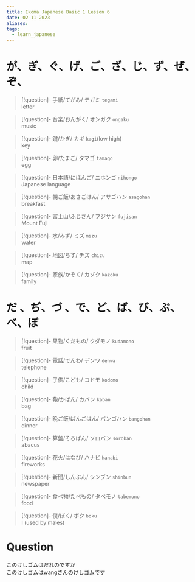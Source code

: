 ```yaml
---
title: Ikoma Japanese Basic 1 Lesson 6
date: 02-11-2023
aliases: 
tags:
  - learn_japanese
---
```


# が、ぎ、ぐ、げ、ご、ざ、じ、ず、ぜ、ぞ、
> [!question]- 手紙/てがみ/ テガミ 
> `tegami`  
> letter

> [!question]- 音楽/おんがく/ オンガク 
> `ongaku`  
> music

> [!question]- 鍵/かぎ/ カギ 
> `kagi`(low high)\
> key

> [!question]- 卵/たまご/ タマゴ 
> `tamago`  
> egg

> [!question]- 日本語/にほんご/ ニホンゴ 
> `nihongo`  
> Japanese language

> [!question]- 朝ご飯/あさごはん/ アサゴハン 
> `asagohan`  
> breakfast

> [!question]- 富士山/ふじさん/ フジサン 
> `fujisan`  
> Mount Fuji

> [!question]- 水/みず/ ミズ 
> `mizu`  
> water

> [!question]- 地図/ちず/ チズ 
> `chizu`  
> map

> [!question]- 家族/かぞく/ カゾク 
> `kazoku`  
> family

# だ 、ぢ、づ 、で、ど、ば、び、ぶ、べ、ぼ



> [!question]- 果物/くだもの/ クダモノ 
> `kudamono`  
> fruit

> [!question]- 電話/でんわ/ デンワ 
> `denwa`  
> telephone

> [!question]- 子供/こども/ コドモ 
> `kodomo`  
> child

> [!question]- 鞄/かばん/ カバン 
> `kaban`  
> bag

> [!question]- 晩ご飯/ばんごはん/ バンゴハン 
> `bangohan`  
> dinner

> [!question]- 算盤/そろばん/ ソロバン 
> `soroban`  
> abacus

> [!question]- 花火/はなび/ ハナビ 
> `hanabi`  
> fireworks

> [!question]- 新聞/しんぶん/ シンブン 
> `shinbun`  
> newspaper

> [!question]- 食べ物/たべもの/ タベモノ 
> `tabemono`  
> food

> [!question]- 僕/ぼく/ ボク 
> `boku`  
> I (used by males)


# Question
このけしゴムはだれのですか\
このけしゴムはwangさんのけしゴムです

